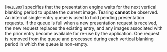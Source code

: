 [`MAILBOX`] specifies that the presentation engine
waits for the next vertical blanking period to update the current image.
Tearing  **cannot**  be observed.
An internal single-entry queue is used to hold pending presentation
requests.
If the queue is full when a new presentation request is received, the
new request replaces the existing entry, and any images associated with
the prior entry become available for re-use by the application.
One request is removed from the queue and processed during each vertical
blanking period in which the queue is non-empty.
